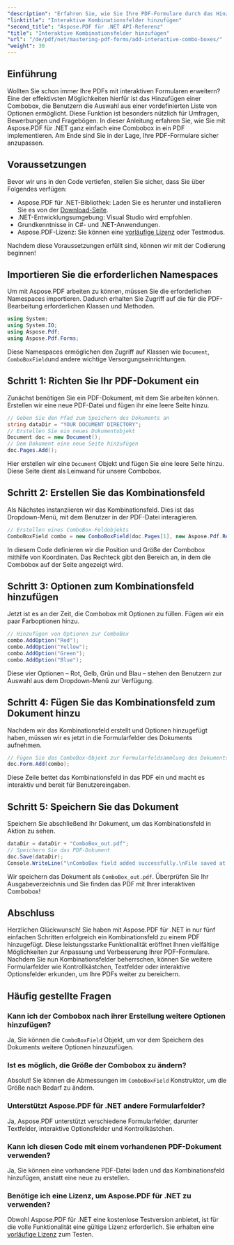 ```yaml
---
"description": "Erfahren Sie, wie Sie Ihre PDF-Formulare durch das Hinzufügen interaktiver Kombinationsfelder mit Aspose.PDF für .NET verbessern. Diese Schritt-für-Schritt-Anleitung deckt alles ab, vom Einrichten Ihres Dokuments bis zum Speichern Ihrer PDF-Datei mit benutzerfreundlichen Dropdown-Optionen."
"linktitle": "Interaktive Kombinationsfelder hinzufügen"
"second_title": "Aspose.PDF für .NET API-Referenz"
"title": "Interaktive Kombinationsfelder hinzufügen"
"url": "/de/pdf/net/mastering-pdf-forms/add-interactive-combo-boxes/"
"weight": 30
---
```


## Einführung

Wollten Sie schon immer Ihre PDFs mit interaktiven Formularen erweitern? Eine der effektivsten Möglichkeiten hierfür ist das Hinzufügen einer Combobox, die Benutzern die Auswahl aus einer vordefinierten Liste von Optionen ermöglicht. Diese Funktion ist besonders nützlich für Umfragen, Bewerbungen und Fragebögen. In dieser Anleitung erfahren Sie, wie Sie mit Aspose.PDF für .NET ganz einfach eine Combobox in ein PDF implementieren. Am Ende sind Sie in der Lage, Ihre PDF-Formulare sicher anzupassen.

## Voraussetzungen

Bevor wir uns in den Code vertiefen, stellen Sie sicher, dass Sie über Folgendes verfügen:

- Aspose.PDF für .NET-Bibliothek: Laden Sie es herunter und installieren Sie es von der [Download-Seite](https://releases.aspose.com/pdf/net/).
- .NET-Entwicklungsumgebung: Visual Studio wird empfohlen.
- Grundkenntnisse in C#- und .NET-Anwendungen.
- Aspose.PDF-Lizenz: Sie können eine [vorläufige Lizenz](https://purchase.aspose.com/temporary-license/) oder Testmodus.

Nachdem diese Voraussetzungen erfüllt sind, können wir mit der Codierung beginnen!

## Importieren Sie die erforderlichen Namespaces

Um mit Aspose.PDF arbeiten zu können, müssen Sie die erforderlichen Namespaces importieren. Dadurch erhalten Sie Zugriff auf die für die PDF-Bearbeitung erforderlichen Klassen und Methoden.

```csharp
using System;
using System.IO;
using Aspose.Pdf;
using Aspose.Pdf.Forms;
```

Diese Namespaces ermöglichen den Zugriff auf Klassen wie `Document`, `ComboBoxField`und andere wichtige Versorgungseinrichtungen.

## Schritt 1: Richten Sie Ihr PDF-Dokument ein

Zunächst benötigen Sie ein PDF-Dokument, mit dem Sie arbeiten können. Erstellen wir eine neue PDF-Datei und fügen ihr eine leere Seite hinzu.

```csharp
// Geben Sie den Pfad zum Speichern des Dokuments an
string dataDir = "YOUR DOCUMENT DIRECTORY";
// Erstellen Sie ein neues Dokumentobjekt
Document doc = new Document();
// Dem Dokument eine neue Seite hinzufügen
doc.Pages.Add();
```

Hier erstellen wir eine `Document` Objekt und fügen Sie eine leere Seite hinzu. Diese Seite dient als Leinwand für unsere Combobox.

## Schritt 2: Erstellen Sie das Kombinationsfeld

Als Nächstes instanziieren wir das Kombinationsfeld. Dies ist das Dropdown-Menü, mit dem Benutzer in der PDF-Datei interagieren.

```csharp
// Erstellen eines ComboBox-Feldobjekts
ComboBoxField combo = new ComboBoxField(doc.Pages[1], new Aspose.Pdf.Rectangle(100, 600, 150, 616));
```

In diesem Code definieren wir die Position und Größe der Combobox mithilfe von Koordinaten. Das Rechteck gibt den Bereich an, in dem die Combobox auf der Seite angezeigt wird.

## Schritt 3: Optionen zum Kombinationsfeld hinzufügen

Jetzt ist es an der Zeit, die Combobox mit Optionen zu füllen. Fügen wir ein paar Farboptionen hinzu.

```csharp
// Hinzufügen von Optionen zur ComboBox
combo.AddOption("Red");
combo.AddOption("Yellow");
combo.AddOption("Green");
combo.AddOption("Blue");
```

Diese vier Optionen – Rot, Gelb, Grün und Blau – stehen den Benutzern zur Auswahl aus dem Dropdown-Menü zur Verfügung.

## Schritt 4: Fügen Sie das Kombinationsfeld zum Dokument hinzu

Nachdem wir das Kombinationsfeld erstellt und Optionen hinzugefügt haben, müssen wir es jetzt in die Formularfelder des Dokuments aufnehmen.

```csharp
// Fügen Sie das ComboBox-Objekt zur Formularfeldsammlung des Dokuments hinzu
doc.Form.Add(combo);
```

Diese Zeile bettet das Kombinationsfeld in das PDF ein und macht es interaktiv und bereit für Benutzereingaben.

## Schritt 5: Speichern Sie das Dokument

Speichern Sie abschließend Ihr Dokument, um das Kombinationsfeld in Aktion zu sehen.

```csharp
dataDir = dataDir + "ComboBox_out.pdf";
// Speichern Sie das PDF-Dokument
doc.Save(dataDir);
Console.WriteLine("\nComboBox field added successfully.\nFile saved at " + dataDir);
```

Wir speichern das Dokument als `ComboBox_out.pdf`. Überprüfen Sie Ihr Ausgabeverzeichnis und Sie finden das PDF mit Ihrer interaktiven Combobox!

## Abschluss

Herzlichen Glückwunsch! Sie haben mit Aspose.PDF für .NET in nur fünf einfachen Schritten erfolgreich ein Kombinationsfeld zu einem PDF hinzugefügt. Diese leistungsstarke Funktionalität eröffnet Ihnen vielfältige Möglichkeiten zur Anpassung und Verbesserung Ihrer PDF-Formulare. Nachdem Sie nun Kombinationsfelder beherrschen, können Sie weitere Formularfelder wie Kontrollkästchen, Textfelder oder interaktive Optionsfelder erkunden, um Ihre PDFs weiter zu bereichern.

## Häufig gestellte Fragen

### Kann ich der Combobox nach ihrer Erstellung weitere Optionen hinzufügen?
Ja, Sie können die `ComboBoxField` Objekt, um vor dem Speichern des Dokuments weitere Optionen hinzuzufügen.

### Ist es möglich, die Größe der Combobox zu ändern?
Absolut! Sie können die Abmessungen im `ComboBoxField` Konstruktor, um die Größe nach Bedarf zu ändern.

### Unterstützt Aspose.PDF für .NET andere Formularfelder?
Ja, Aspose.PDF unterstützt verschiedene Formularfelder, darunter Textfelder, interaktive Optionsfelder und Kontrollkästchen.

### Kann ich diesen Code mit einem vorhandenen PDF-Dokument verwenden?
Ja, Sie können eine vorhandene PDF-Datei laden und das Kombinationsfeld hinzufügen, anstatt eine neue zu erstellen.

### Benötige ich eine Lizenz, um Aspose.PDF für .NET zu verwenden?
Obwohl Aspose.PDF für .NET eine kostenlose Testversion anbietet, ist für die volle Funktionalität eine gültige Lizenz erforderlich. Sie erhalten eine [vorläufige Lizenz](https://purchase.aspose.com/temporary-license/) zum Testen.